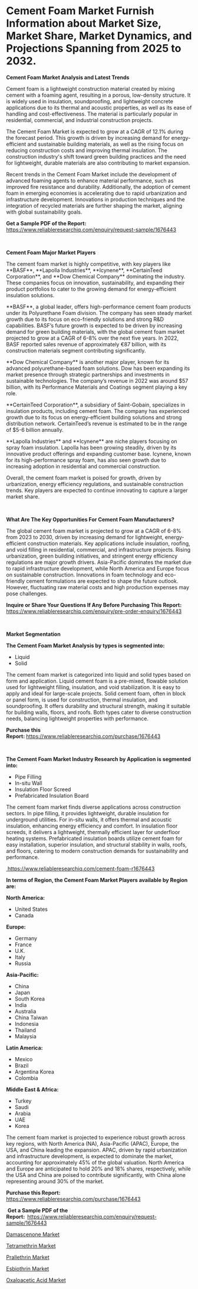 <p><h1>Cement Foam Market Furnish Information about Market Size, Market Share, Market Dynamics, and Projections Spanning from 2025 to 2032.</h1></p><p><strong>Cement Foam Market Analysis and Latest Trends</strong></p>
<p><p>Cement foam is a lightweight construction material created by mixing cement with a foaming agent, resulting in a porous, low-density structure. It is widely used in insulation, soundproofing, and lightweight concrete applications due to its thermal and acoustic properties, as well as its ease of handling and cost-effectiveness. The material is particularly popular in residential, commercial, and industrial construction projects.</p><p>The Cement Foam Market is expected to grow at a CAGR of 12.1% during the forecast period. This growth is driven by increasing demand for energy-efficient and sustainable building materials, as well as the rising focus on reducing construction costs and improving thermal insulation. The construction industry's shift toward green building practices and the need for lightweight, durable materials are also contributing to market expansion.</p><p>Recent trends in the Cement Foam Market include the development of advanced foaming agents to enhance material performance, such as improved fire resistance and durability. Additionally, the adoption of cement foam in emerging economies is accelerating due to rapid urbanization and infrastructure development. Innovations in production techniques and the integration of recycled materials are further shaping the market, aligning with global sustainability goals.</p></p>
<p><strong>Get a Sample PDF of the Report:&nbsp;</strong> <a href="https://www.reliableresearchiq.com/enquiry/request-sample/1676443?utm_campaign=1170&utm_medium=2&utm_source=Github&utm_content=ia&utm_term=27012025&utm_id=cement-foam">https://www.reliableresearchiq.com/enquiry/request-sample/1676443</a></p>
<p>&nbsp;</p>
<p><strong>Cement Foam Major Market Players</strong></p>
<p><p>The cement foam market is highly competitive, with key players like **BASF**, **Lapolla Industries**, **Icynene**, **CertainTeed Corporation**, and **Dow Chemical Company** dominating the industry. These companies focus on innovation, sustainability, and expanding their product portfolios to cater to the growing demand for energy-efficient insulation solutions.</p><p>**BASF**, a global leader, offers high-performance cement foam products under its Polyurethane Foam division. The company has seen steady market growth due to its focus on eco-friendly solutions and strong R&D capabilities. BASF’s future growth is expected to be driven by increasing demand for green building materials, with the global cement foam market projected to grow at a CAGR of 6-8% over the next five years. In 2022, BASF reported sales revenue of approximately €87 billion, with its construction materials segment contributing significantly.</p><p>**Dow Chemical Company** is another major player, known for its advanced polyurethane-based foam solutions. Dow has been expanding its market presence through strategic partnerships and investments in sustainable technologies. The company’s revenue in 2022 was around $57 billion, with its Performance Materials and Coatings segment playing a key role.</p><p>**CertainTeed Corporation**, a subsidiary of Saint-Gobain, specializes in insulation products, including cement foam. The company has experienced growth due to its focus on energy-efficient building solutions and strong distribution network. CertainTeed’s revenue is estimated to be in the range of $5-6 billion annually.</p><p>**Lapolla Industries** and **Icynene** are niche players focusing on spray foam insulation. Lapolla has been growing steadily, driven by its innovative product offerings and expanding customer base. Icynene, known for its high-performance spray foam, has also seen growth due to increasing adoption in residential and commercial construction.</p><p>Overall, the cement foam market is poised for growth, driven by urbanization, energy efficiency regulations, and sustainable construction trends. Key players are expected to continue innovating to capture a larger market share.</p></p>
<p>&nbsp;</p>
<p><strong>What Are The Key Opportunities For Cement Foam Manufacturers?</strong></p>
<p><p>The global cement foam market is projected to grow at a CAGR of 6-8% from 2023 to 2030, driven by increasing demand for lightweight, energy-efficient construction materials. Key applications include insulation, roofing, and void filling in residential, commercial, and infrastructure projects. Rising urbanization, green building initiatives, and stringent energy efficiency regulations are major growth drivers. Asia-Pacific dominates the market due to rapid infrastructure development, while North America and Europe focus on sustainable construction. Innovations in foam technology and eco-friendly cement formulations are expected to shape the future outlook. However, fluctuating raw material costs and high production expenses may pose challenges.</p></p>
<p><strong>Inquire or Share Your Questions If Any Before Purchasing This Report:</strong> <a href="https://www.reliableresearchiq.com/enquiry/pre-order-enquiry/1676443?utm_campaign=1170&utm_medium=2&utm_source=Github&utm_content=ia&utm_term=27012025&utm_id=cement-foam">https://www.reliableresearchiq.com/enquiry/pre-order-enquiry/1676443</a></p>
<p>&nbsp;</p>
<p><strong>Market Segmentation</strong></p>
<p><strong>The Cement Foam Market Analysis by types is segmented into:</strong></p>
<p><ul><li>Liquid</li><li>Solid</li></ul></p>
<p><p>The cement foam market is categorized into liquid and solid types based on form and application. Liquid cement foam is a pre-mixed, flowable solution used for lightweight filling, insulation, and void stabilization. It is easy to apply and ideal for large-scale projects. Solid cement foam, often in block or panel form, is used for construction, thermal insulation, and soundproofing. It offers durability and structural strength, making it suitable for building walls, floors, and roofs. Both types cater to diverse construction needs, balancing lightweight properties with performance.</p></p>
<p><strong>Purchase this Report:&nbsp;</strong><a href="https://www.reliableresearchiq.com/purchase/1676443?utm_campaign=1170&utm_medium=2&utm_source=Github&utm_content=ia&utm_term=27012025&utm_id=cement-foam">https://www.reliableresearchiq.com/purchase/1676443</a></p>
<p>&nbsp;</p>
<p><strong>The Cement Foam Market Industry Research by Application is segmented into:</strong></p>
<p><ul><li>Pipe Filling</li><li>In-situ Wall</li><li>Insulation Floor Screed</li><li>Prefabricated Insulation Board</li></ul></p>
<p><p>The cement foam market finds diverse applications across construction sectors. In pipe filling, it provides lightweight, durable insulation for underground utilities. For in-situ walls, it offers thermal and acoustic insulation, enhancing energy efficiency and comfort. In insulation floor screeds, it delivers a lightweight, thermally efficient layer for underfloor heating systems. Prefabricated insulation boards utilize cement foam for easy installation, superior insulation, and structural stability in walls, roofs, and floors, catering to modern construction demands for sustainability and performance.</p></p>
<p><a href="https://www.reliableresearchiq.com/cement-foam-r1676443?utm_campaign=1170&utm_medium=2&utm_source=Github&utm_content=ia&utm_term=27012025&utm_id=cement-foam">&nbsp;https://www.reliableresearchiq.com/cement-foam-r1676443</a></p>
<p><strong>In terms of Region, the Cement Foam Market Players available by Region are:</strong></p>
<p>
    <p> <strong> North America: </strong>
        <ul>
            <li>United States</li>
            <li>Canada</li>
        </ul>
        </p> 
    <p> <strong> Europe: </strong>
        <ul>
            <li>Germany</li>
            <li>France</li>
            <li>U.K.</li>
            <li>Italy</li>
            <li>Russia</li>
        </ul>
        </p> 
    <p> <strong> Asia-Pacific: </strong>
        <ul>
            <li>China</li>
            <li>Japan</li>
            <li>South Korea</li>
            <li>India</li>
            <li>Australia</li>
            <li>China Taiwan</li>
            <li>Indonesia</li>
            <li>Thailand</li>
            <li>Malaysia</li>
        </ul>
        </p> 
    <p> <strong> Latin America: </strong>
        <ul>
            <li>Mexico</li>
            <li>Brazil</li>
            <li>Argentina Korea</li>
            <li>Colombia</li>
        </ul>
        </p> 
    <p> <strong> Middle East & Africa: </strong>
        <ul>
            <li>Turkey</li>
            <li>Saudi</li>
            <li>Arabia</li>
            <li>UAE</li>
            <li>Korea</li>
        </ul>
    </p>
    </p>
<p><p>The cement foam market is projected to experience robust growth across key regions, with North America (NA), Asia-Pacific (APAC), Europe, the USA, and China leading the expansion. APAC, driven by rapid urbanization and infrastructure development, is expected to dominate the market, accounting for approximately 45% of the global valuation. North America and Europe are anticipated to hold 20% and 18% shares, respectively, while the USA and China are poised to contribute significantly, with China alone representing around 30% of the market.</p></p>
<p><strong>Purchase this Report: </strong><a href="https://www.reliableresearchiq.com/purchase/1676443?utm_campaign=1170&utm_medium=2&utm_source=Github&utm_content=ia&utm_term=27012025&utm_id=cement-foam">https://www.reliableresearchiq.com/purchase/1676443</a></p>
<p>&nbsp;<strong>Get a Sample PDF of the Report:&nbsp;&nbsp;</strong><a href="https://www.reliableresearchiq.com/enquiry/request-sample/1676443?utm_campaign=1170&utm_medium=2&utm_source=Github&utm_content=ia&utm_term=27012025&utm_id=cement-foam">https://www.reliableresearchiq.com/enquiry/request-sample/1676443</a></p>
<p><strong></strong></p>
<p><p><a href="https://github.com/eusoffyhanty/Market-Research-Report-List-1/blob/main/damascenone-market.md?utm_campaign=1170&utm_medium=2&utm_source=Github&utm_content=ia&utm_term=27012025&utm_id=cement-foam">Damascenone Market</a></p><p><a href="https://github.com/aksayvoogdt/Market-Research-Report-List-1/blob/main/tetramethrin-market.md?utm_campaign=1170&utm_medium=2&utm_source=Github&utm_content=ia&utm_term=27012025&utm_id=cement-foam">Tetramethrin Market</a></p><p><a href="https://github.com/guneycigdem35/Market-Research-Report-List-5/blob/main/prallethrin-market.md?utm_campaign=1170&utm_medium=2&utm_source=Github&utm_content=ia&utm_term=27012025&utm_id=cement-foam">Prallethrin Market</a></p><p><a href="https://github.com/itayjedhe/Market-Research-Report-List-1/blob/main/esbiothrin-market.md?utm_campaign=1170&utm_medium=2&utm_source=Github&utm_content=ia&utm_term=27012025&utm_id=cement-foam">Esbiothrin Market</a></p><p><a href="https://github.com/mabutironaldo/Market-Research-Report-List-6/blob/main/oxaloacetic-acid-market.md?utm_campaign=1170&utm_medium=2&utm_source=Github&utm_content=ia&utm_term=27012025&utm_id=cement-foam">Oxaloacetic Acid Market</a></p></p>